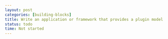```yaml
---
layout: post
categories: [building-blocks]
title: Write an application or framework that provides a plugin model
status: todo
time: Not started
---
```

